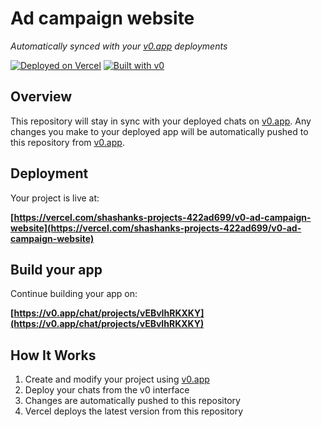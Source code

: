 # Ad campaign website

*Automatically synced with your [v0.app](https://v0.app) deployments*

[![Deployed on Vercel](https://img.shields.io/badge/Deployed%20on-Vercel-black?style=for-the-badge&logo=vercel)](https://vercel.com/shashanks-projects-422ad699/v0-ad-campaign-website)
[![Built with v0](https://img.shields.io/badge/Built%20with-v0.app-black?style=for-the-badge)](https://v0.app/chat/projects/vEBvIhRKXKY)

## Overview

This repository will stay in sync with your deployed chats on [v0.app](https://v0.app).
Any changes you make to your deployed app will be automatically pushed to this repository from [v0.app](https://v0.app).

## Deployment

Your project is live at:

**[https://vercel.com/shashanks-projects-422ad699/v0-ad-campaign-website](https://vercel.com/shashanks-projects-422ad699/v0-ad-campaign-website)**

## Build your app

Continue building your app on:

**[https://v0.app/chat/projects/vEBvIhRKXKY](https://v0.app/chat/projects/vEBvIhRKXKY)**

## How It Works

1. Create and modify your project using [v0.app](https://v0.app)
2. Deploy your chats from the v0 interface
3. Changes are automatically pushed to this repository
4. Vercel deploys the latest version from this repository

